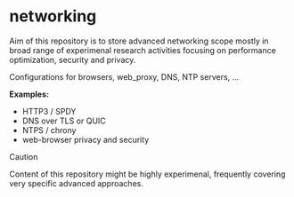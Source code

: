 # networking

Aim of this repository is to store advanced networking scope
mostly in broad range of experimenal research activities
focusing on performance optimization, security and privacy.

Configurations for browsers, web_proxy, DNS, NTP servers, ...

__Examples:__
- HTTP3 / SPDY
- DNS over TLS or QUIC
- NTPS / chrony
- web-browser privacy and security

> [!CAUTION]
> Content of this repository might be highly experimenal,
> frequently covering very specific advanced approaches.
